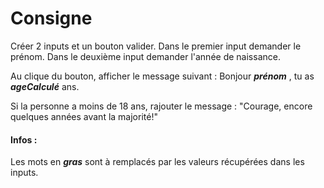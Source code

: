 # Consigne


Créer 2 inputs et un bouton valider.
Dans le premier input demander le prénom.
Dans le deuxième input demander l'année de naissance.

Au clique du bouton, afficher le message suivant : 
Bonjour ***prénom*** , tu as ***ageCalculé*** ans.

Si la personne a moins de 18 ans, rajouter le message :
"Courage, encore quelques années avant la majorité!"

#### Infos : 
Les mots en ***gras*** sont à remplacés par les valeurs récupérées dans les inputs.